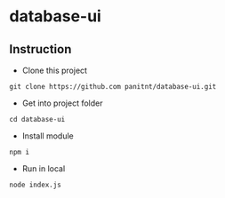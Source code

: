 # database-ui

## Instruction

* Clone this project
```
git clone https://github.com panitnt/database-ui.git
```

* Get into project folder
```
cd database-ui
```

* Install module
```
npm i
```

* Run in local
```
node index.js
```
